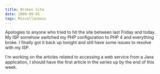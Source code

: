 ```yaml
---
title: Broken Site
date: 2009-09-01
tags: Miscellaneous
---
```


Apologies to anyone who tried to hit the site between last Friday and today. My ISP somehow switched my PHP configuration to PHP 4 and everything broke. I finally got it back up tonight and still have some issues to resolve with my ISP.

I'm working on the articles related to accessing a web service from a Java application, I should have the first article in the series up by the end of this week.